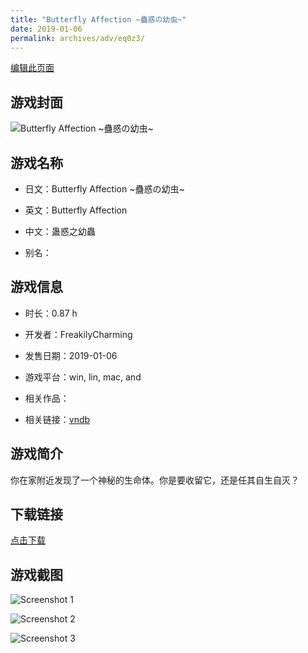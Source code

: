 ```yaml
---
title: "Butterfly Affection ~蠱惑の幼虫~"
date: 2019-01-06
permalink: archives/adv/eq0z3/
---
```

[编辑此页面](https://github.com/ACG-3/ADV3-source/blob/main/source/_posts/Butterfly%20Affection%20~%E8%A0%B1%E6%83%91%E3%81%AE%E5%B9%BC%E8%99%AB~.md)

## 游戏封面

![Butterfly Affection ~蠱惑の幼虫~](https://pan.timero.xyz/d/onedrive/img_lib_001/Butterfly%20Affection%20~%E8%A0%B1%E6%83%91%E3%81%AE%E5%B9%BC%E8%99%AB~_cover.avif)


## 游戏名称

- 日文：Butterfly Affection ~蠱惑の幼虫~
- 英文：Butterfly Affection
- 中文：蛊惑之幼蟲

- 别名：


## 游戏信息

- 时长：0.87 h
- 开发者：FreakilyCharming
- 发售日期：2019-01-06
- 游戏平台：win, lin, mac, and
- 相关作品：

- 相关链接：[vndb](https://vndb.org/v25039)


## 游戏简介

你在家附近发现了一个神秘的生命体。你是要收留它，还是任其自生自灭？


## 下载链接

[点击下载](https://pan.timero.xyz/onedrive/adv_lib_001/Butterfly%20Affection%20~%E8%A0%B1%E6%83%91%E3%81%AE%E5%B9%BC%E8%99%AB~)


## 游戏截图


![Screenshot 1](https://pan.timero.xyz/d/onedrive/img_lib_001/Butterfly%20Affection%20~%E8%A0%B1%E6%83%91%E3%81%AE%E5%B9%BC%E8%99%AB~_Screenshot_1.avif)

![Screenshot 2](https://pan.timero.xyz/d/onedrive/img_lib_001/Butterfly%20Affection%20~%E8%A0%B1%E6%83%91%E3%81%AE%E5%B9%BC%E8%99%AB~_Screenshot_2.avif)

![Screenshot 3](https://pan.timero.xyz/d/onedrive/img_lib_001/Butterfly%20Affection%20~%E8%A0%B1%E6%83%91%E3%81%AE%E5%B9%BC%E8%99%AB~_Screenshot_3.avif)

